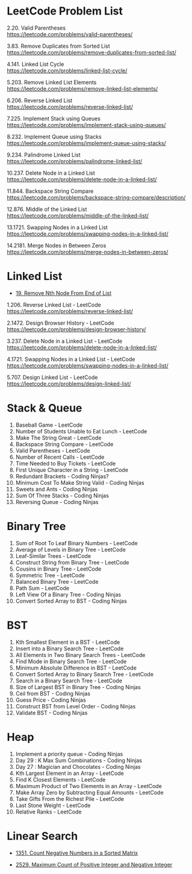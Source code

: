 # LeetCode Problem List


2.20. Valid Parentheses <br>
https://leetcode.com/problems/valid-parentheses/

3.83. Remove Duplicates from Sorted List <br>
https://leetcode.com/problems/remove-duplicates-from-sorted-list/

4.141. Linked List Cycle <br>
https://leetcode.com/problems/linked-list-cycle/

5.203. Remove Linked List Elements <br>
https://leetcode.com/problems/remove-linked-list-elements/

6.206. Reverse Linked List <br>
https://leetcode.com/problems/reverse-linked-list/

7.225. Implement Stack using Queues <br>
https://leetcode.com/problems/implement-stack-using-queues/

8.232. Implement Queue using Stacks <br>
https://leetcode.com/problems/implement-queue-using-stacks/

9.234. Palindrome Linked List <br>
https://leetcode.com/problems/palindrome-linked-list/

10.237. Delete Node in a Linked List <br>
https://leetcode.com/problems/delete-node-in-a-linked-list/

11.844. Backspace String Compare <br>
https://leetcode.com/problems/backspace-string-compare/description/

12.876. Middle of the Linked List <br>
https://leetcode.com/problems/middle-of-the-linked-list/

13.1721. Swapping Nodes in a Linked List <br>
https://leetcode.com/problems/swapping-nodes-in-a-linked-list/

14.2181. Merge Nodes in Between Zeros <br>
https://leetcode.com/problems/merge-nodes-in-between-zeros/
#

# Linked List
- [19. Remove Nth Node From End of List](https://leetcode.com/problems/remove-nth-node-from-end-of-list/)


1.206. Reverse Linked List - LeetCode <br>
https://leetcode.com/problems/reverse-linked-list/

2.1472. Design Browser History - LeetCode <br>
https://leetcode.com/problems/design-browser-history/

3.237. Delete Node in a Linked List - LeetCode <br>
https://leetcode.com/problems/delete-node-in-a-linked-list/

4.1721. Swapping Nodes in a Linked List - LeetCode <br>
https://leetcode.com/problems/swapping-nodes-in-a-linked-list/

5.707. Design Linked List - LeetCode <br>
https://leetcode.com/problems/design-linked-list/
#

# Stack & Queue

1. Baseball Game - LeetCode
2. Number of Students Unable to Eat Lunch - LeetCode
3. Make The String Great - LeetCode
4. Backspace String Compare - LeetCode
5. Valid Parentheses - LeetCode
6. Number of Recent Calls - LeetCode
7. Time Needed to Buy Tickets - LeetCode
8. First Unique Character in a String - LeetCode
9. Redundant Brackets - Coding Ninjas?
10. Minimum Cost To Make String Valid - Coding Ninjas
11. Sweets and Ants - Coding Ninjas
12. Sum Of Three Stacks - Coding Ninjas
13. Reversing Queue - Coding Ninjas
#

# Binary Tree

1. Sum of Root To Leaf Binary Numbers - LeetCode
2. Average of Levels in Binary Tree - LeetCode
3. Leaf-Similar Trees - LeetCode
4. Construct String from Binary Tree - LeetCode
5. Cousins in Binary Tree - LeetCode
6. Symmetric Tree - LeetCode
7. Balanced Binary Tree - LeetCode
8. Path Sum - LeetCode
9. Left View Of a Binary Tree - Coding Ninjas
10. Convert Sorted Array to BST - Coding Ninjas
#
                                    
# BST

1. Kth Smallest Element in a BST - LeetCode
2. Insert into a Binary Search Tree - LeetCode
3. All Elements in Two Binary Search Trees - LeetCode
4. Find Mode in Binary Search Tree - LeetCode
5. Minimum Absolute Difference in BST - LeetCode
6. Convert Sorted Array to Binary Search Tree - LeetCode
7. Search in a Binary Search Tree - LeetCode
8. Size of Largest BST in Binary Tree - Coding Ninjas
9. Ceil from BST - Coding Ninjas
10. Guess Price - Coding Ninjas
11. Construct BST from Level Order - Coding Ninjas
12. Validate BST - Coding Ninjas
#

# Heap

1. Implement a priority queue - Coding Ninjas
2. Day 29 : K Max Sum Combinations - Coding Ninjas
3. Day 27 : Magician and Chocolates - Coding Ninjas
4. Kth Largest Element in an Array - LeetCode
5. Find K Closest Elements - LeetCode
6. Maximum Product of Two Elements in an Array - LeetCode
7. Make Array Zero by Subtracting Equal Amounts - LeetCode
8. Take Gifts From the Richest Pile - LeetCode
9. Last Stone Weight - LeetCode
10. Relative Ranks - LeetCode
#

# Linear Search

- [1351. Count Negative Numbers in a Sorted Matrix](https://leetcode.com/problems/count-negative-numbers-in-a-sorted-matrix)

- [2529. Maximum Count of Positive Integer and Negative Integer](https://leetcode.com/problemsmaximum-count-of-positive-integer-and-negative-integer/)
